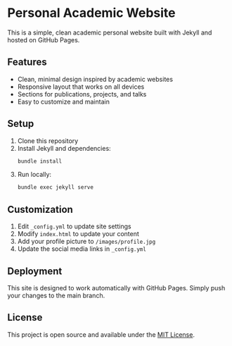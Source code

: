 # Personal Academic Website

This is a simple, clean academic personal website built with Jekyll and hosted on GitHub Pages.

## Features

- Clean, minimal design inspired by academic websites
- Responsive layout that works on all devices
- Sections for publications, projects, and talks
- Easy to customize and maintain

## Setup

1. Clone this repository
2. Install Jekyll and dependencies:
   ```bash
   bundle install
   ```
3. Run locally:
   ```bash
   bundle exec jekyll serve
   ```

## Customization

1. Edit `_config.yml` to update site settings
2. Modify `index.html` to update your content
3. Add your profile picture to `/images/profile.jpg`
4. Update the social media links in `_config.yml`

## Deployment

This site is designed to work automatically with GitHub Pages. Simply push your changes to the main branch.

## License

This project is open source and available under the [MIT License](LICENSE).
